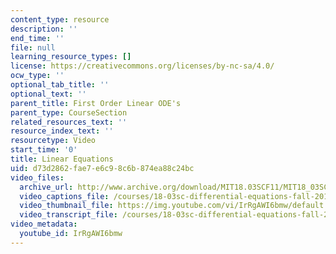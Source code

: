 ```yaml
---
content_type: resource
description: ''
end_time: ''
file: null
learning_resource_types: []
license: https://creativecommons.org/licenses/by-nc-sa/4.0/
ocw_type: ''
optional_tab_title: ''
optional_text: ''
parent_title: First Order Linear ODE's
parent_type: CourseSection
related_resources_text: ''
resource_index_text: ''
resourcetype: Video
start_time: '0'
title: Linear Equations
uid: d73d2862-fae7-e6c9-8c6b-874ea88c24bc
video_files:
  archive_url: http://www.archive.org/download/MIT18.03SCF11/MIT18_03SC_110708_D3_300k.mp4
  video_captions_file: /courses/18-03sc-differential-equations-fall-2011/bbe78cac4f5a56129980221eb6e8c8b3_IrRgAWI6bmw.vtt
  video_thumbnail_file: https://img.youtube.com/vi/IrRgAWI6bmw/default.jpg
  video_transcript_file: /courses/18-03sc-differential-equations-fall-2011/be944aa565ebdaa2f9e369e5128d4641_IrRgAWI6bmw.pdf
video_metadata:
  youtube_id: IrRgAWI6bmw
---
```

